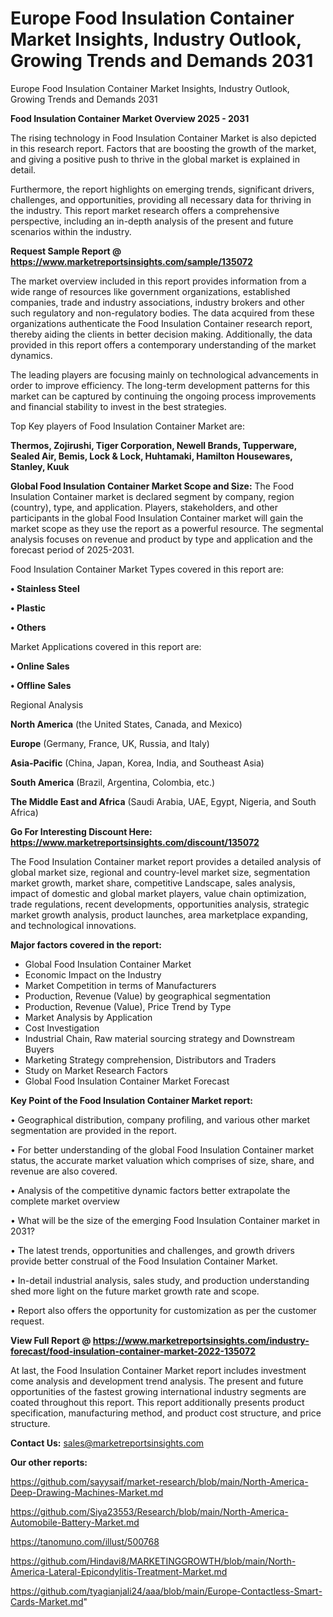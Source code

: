 # Europe Food Insulation Container Market Insights, Industry Outlook, Growing Trends and Demands 2031
Europe Food Insulation Container Market Insights, Industry Outlook, Growing Trends and Demands 2031

<Strong> Food Insulation Container Market Overview 2025 - 2031</strong>

The rising technology in Food Insulation Container Market is also depicted in this research report. Factors that are boosting the growth of the market, and giving a positive push to thrive in the global market is explained in detail.

Furthermore, the report highlights on emerging trends, significant drivers, challenges, and opportunities, providing all necessary data for thriving in the industry. This report market research offers a comprehensive perspective, including an in-depth analysis of the present and future scenarios within the industry.

<strong>Request Sample Report @ <a href=https://www.marketreportsinsights.com/sample/135072>https://www.marketreportsinsights.com/sample/135072</a></strong>

The market overview included in this report provides information from a wide range of resources like government organizations, established companies, trade and industry associations, industry brokers and other such regulatory and non-regulatory bodies. The data acquired from these organizations authenticate the Food Insulation Container research report, thereby aiding the clients in better decision making. Additionally, the data provided in this report offers a contemporary understanding of the market dynamics.

The leading players are focusing mainly on technological advancements in order to improve efficiency. The long-term development patterns for this market can be captured by continuing the ongoing process improvements and financial stability to invest in the best strategies.

Top Key players of Food Insulation Container Market are:

<strong>Thermos, Zojirushi, Tiger Corporation, Newell Brands, Tupperware, Sealed Air, Bemis, Lock & Lock, Huhtamaki, Hamilton Housewares, Stanley, Kuuk</strong>

<strong><b>Global Food Insulation Container Market Scope and Size:</b></strong>
The Food Insulation Container market is declared segment by company, region (country), type, and application. Players, stakeholders, and other participants in the global Food Insulation Container market will gain the market scope as they use the report as a powerful resource. The segmental analysis focuses on revenue and product by type and application and the forecast period of 2025-2031.

Food Insulation Container Market Types covered in this report are:

<strong>• Stainless Steel

• Plastic

• Others</strong>

Market Applications covered in this report are:

<strong>• Online Sales

• Offline Sales</strong> 

Regional Analysis

<strong>North America</strong> (the United States, Canada, and Mexico)

<strong>Europe</strong> (Germany, France, UK, Russia, and Italy)

<strong>Asia-Pacific</strong> (China, Japan, Korea, India, and Southeast Asia)

<strong>South America</strong> (Brazil, Argentina, Colombia, etc.)

<strong>The Middle East and Africa</strong> (Saudi Arabia, UAE, Egypt, Nigeria, and South Africa)

<strong>Go For Interesting Discount Here: <a href=https://www.marketreportsinsights.com/discount/135072>https://www.marketreportsinsights.com/discount/135072</a></strong>

The Food Insulation Container market report provides a detailed analysis of global market size, regional and country-level market size, segmentation market growth, market share, competitive Landscape, sales analysis, impact of domestic and global market players, value chain optimization, trade regulations, recent developments, opportunities analysis, strategic market growth analysis, product launches, area marketplace expanding, and technological innovations.

<strong><b>Major factors covered in the report:</b></strong>
<ul>
  <li>Global Food Insulation Container Market </li>
  <li>Economic Impact on the Industry</li>
  <li>Market Competition in terms of Manufacturers</li>
  <li>Production, Revenue (Value) by geographical segmentation</li>
  <li>Production, Revenue (Value), Price Trend by Type</li>
  <li>Market Analysis by Application</li>
  <li>Cost Investigation</li>
  <li>Industrial Chain, Raw material sourcing strategy and Downstream Buyers</li>
  <li>Marketing Strategy comprehension, Distributors and Traders</li>
  <li>Study on Market Research Factors</li>
  <li>Global Food Insulation Container Market Forecast</li>
</ul>

<strong><b>Key Point of the Food Insulation Container Market report:</b></strong>

• Geographical distribution, company profiling, and various other market segmentation are provided in the report.

• For better understanding of the global Food Insulation Container market status, the accurate market valuation which comprises of size, share, and revenue are also covered.

• Analysis of the competitive dynamic factors better extrapolate the complete market overview

• What will be the size of the emerging Food Insulation Container market in 2031?

• The latest trends, opportunities and challenges, and growth drivers provide better construal of the Food Insulation Container Market.

• In-detail industrial analysis, sales study, and production understanding shed more light on the future market growth rate and scope.

• Report also offers the opportunity for customization as per the customer request.

<strong><b>View Full Report @ <a href=https://www.marketreportsinsights.com/industry-forecast/food-insulation-container-market-2022-135072>https://www.marketreportsinsights.com/industry-forecast/food-insulation-container-market-2022-135072</a></b></strong>


At last, the Food Insulation Container Market report includes investment come analysis and development trend analysis. The present and future opportunities of the fastest growing international industry segments are coated throughout this report. This report additionally presents product specification, manufacturing method, and product cost structure, and price structure.

<strong>Contact Us:</strong>
sales@marketreportsinsights.com

<strong>Our other reports:</strong>

<a href=https://github.com/sayysaif/market-research/blob/main/North-America-Deep-Drawing-Machines-Market.md>https://github.com/sayysaif/market-research/blob/main/North-America-Deep-Drawing-Machines-Market.md</a>

<a href=https://github.com/Siya23553/Research/blob/main/North-America-Automobile-Battery-Market.md>https://github.com/Siya23553/Research/blob/main/North-America-Automobile-Battery-Market.md</a>

<a href=https://tanomuno.com/illust/500768>https://tanomuno.com/illust/500768</a>

<a href=https://github.com/Hindavi8/MARKETINGGROWTH/blob/main/North-America-Lateral-Epicondylitis-Treatment-Market.md>https://github.com/Hindavi8/MARKETINGGROWTH/blob/main/North-America-Lateral-Epicondylitis-Treatment-Market.md</a>

<a href=https://github.com/tyagianjali24/aaa/blob/main/Europe-Contactless-Smart-Cards-Market.md>https://github.com/tyagianjali24/aaa/blob/main/Europe-Contactless-Smart-Cards-Market.md</a>"
